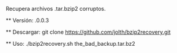 Recupera archivos .tar.bzip2 corruptos.

** Versión: .0.0.3

** Descargar:
 git clone https://github.com/jolth/bzip2recovery.git

** Uso:
./bzip2recovery.sh the_bad_backup.tar.bz2
